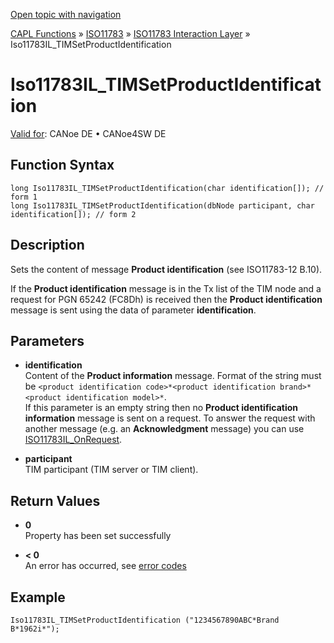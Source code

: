 [Open topic with navigation](../../../../../../CANoeDEFamily.htm#Topics/CAPLFunctions/ISO11783/ISOInteractionLayer/Functions/CAPLfunctionIso11783ILtimSetProductIdentification.md)

[CAPL Functions](../../../CAPLfunctions.md) » [ISO11783](../../CAPLfunctionsISO11783Overview.md) » [ISO11783 Interaction Layer](../CAPLfunctionsISOILOverview.md) » Iso11783IL_TIMSetProductIdentification

# Iso11783IL_TIMSetProductIdentification

[Valid for](../../../../Shared/FeatureAvailability.md):  CANoe DE • CANoe4SW DE

## Function Syntax

```plaintext
long Iso11783IL_TIMSetProductIdentification(char identification[]); // form 1
long Iso11783IL_TIMSetProductIdentification(dbNode participant, char identification[]); // form 2
```

## Description

Sets the content of message **Product identification** (see ISO11783-12 B.10).

If the **Product identification** message is in the Tx list of the TIM node and a request for PGN 65242 (FC8Dh) is received then the **Product identification** message is sent using the data of parameter **identification**.

## Parameters

- **identification**  
  Content of the **Product information** message. Format of the string must be `<product identification code>*<product identification brand>*<product identification model>*`.  
  If this parameter is an empty string then no **Product identification information** message is sent on a request. To answer the request with another message (e.g. an **Acknowledgment** message) you can use [ISO11783IL_OnRequest](CAPLfunctionIso11783ILOnRequest.md).

- **participant**  
  TIM participant (TIM server or TIM client).

## Return Values

- **0**  
  Property has been set successfully

- **< 0**  
  An error has occurred, see [error codes](../../../CAPLfunctionsISOj1939ErrorCodes.md)

## Example

```plaintext
Iso11783IL_TIMSetProductIdentification ("1234567890ABC*Brand B*1962i*");
```

